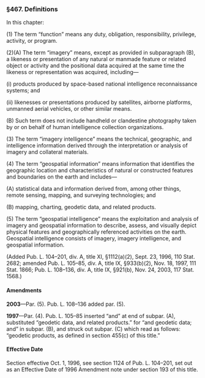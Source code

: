 ### §467. Definitions ###

In this chapter:

(1) The term “function” means any duty, obligation, responsibility, privilege, activity, or program.

(2)(A) The term “imagery” means, except as provided in subparagraph (B), a likeness or presentation of any natural or manmade feature or related object or activity and the positional data acquired at the same time the likeness or representation was acquired, including—

(i) products produced by space-based national intelligence reconnaissance systems; and

(ii) likenesses or presentations produced by satellites, airborne platforms, unmanned aerial vehicles, or other similar means.

(B) Such term does not include handheld or clandestine photography taken by or on behalf of human intelligence collection organizations.

(3) The term “imagery intelligence” means the technical, geographic, and intelligence information derived through the interpretation or analysis of imagery and collateral materials.

(4) The term “geospatial information” means information that identifies the geographic location and characteristics of natural or constructed features and boundaries on the earth and includes—

(A) statistical data and information derived from, among other things, remote sensing, mapping, and surveying technologies; and

(B) mapping, charting, geodetic data, and related products.

(5) The term “geospatial intelligence” means the exploitation and analysis of imagery and geospatial information to describe, assess, and visually depict physical features and geographically referenced activities on the earth. Geospatial intelligence consists of imagery, imagery intelligence, and geospatial information.

(Added Pub. L. 104–201, div. A, title XI, §1112(a)(2), Sept. 23, 1996, 110 Stat. 2682; amended Pub. L. 105–85, div. A, title IX, §933(b)(2), Nov. 18, 1997, 111 Stat. 1866; Pub. L. 108–136, div. A, title IX, §921(b), Nov. 24, 2003, 117 Stat. 1568.)

#### Amendments ####

**2003**—Par. (5). Pub. L. 108–136 added par. (5).

**1997**—Par. (4). Pub. L. 105–85 inserted “and” at end of subpar. (A), substituted “geodetic data, and related products.” for “and geodetic data; and” in subpar. (B), and struck out subpar. (C) which read as follows: “geodetic products, as defined in section 455(c) of this title.”

#### Effective Date ####

Section effective Oct. 1, 1996, see section 1124 of Pub. L. 104–201, set out as an Effective Date of 1996 Amendment note under section 193 of this title.